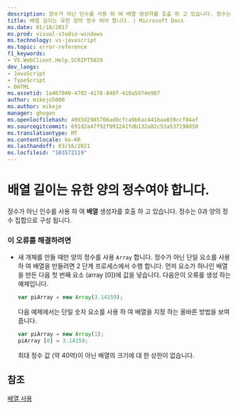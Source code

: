 ```yaml
---
description: 정수가 아닌 인수를 사용 하 여 배열 생성자를 호출 하 고 있습니다. 정수는 0과 양의 정수 집합으로 구성 됩니다.
title: 배열 길이는 유한 양의 정수 여야 합니다. | Microsoft Docs
ms.date: 01/18/2017
ms.prod: visual-studio-windows
ms.technology: vs-javascript
ms.topic: error-reference
f1_keywords:
- VS.WebClient.Help.SCRIPT5029
dev_langs:
- JavaScript
- TypeScript
- DHTML
ms.assetid: 1a467040-4702-4178-848f-418a5974e907
author: mikejo5000
ms.author: mikejo
manager: ghogen
ms.openlocfilehash: 49d3d2985706ad6cfca9b6ac441baa039ccf04af
ms.sourcegitcommit: 691d2a47f92f991241fdb132a82c53a537198d50
ms.translationtype: MT
ms.contentlocale: ko-KR
ms.lasthandoff: 03/16/2021
ms.locfileid: "103572119"
---
```

# <a name="array-length-must-be-a-finite-positive-integer"></a>배열 길이는 유한 양의 정수여야 합니다.
정수가 아닌 인수를 사용 하 여 **배열** 생성자를 호출 하 고 있습니다. 정수는 0과 양의 정수 집합으로 구성 됩니다.  
  
### <a name="to-correct-this-error"></a>이 오류를 해결하려면  
  
- 새 개체를 만들 때만 양의 정수를 사용 `Array` 합니다. 정수가 아닌 단일 요소를 사용 하 여 배열을 만들려면 2 단계 프로세스에서 수행 합니다. 먼저 요소가 하나인 배열을 만든 다음 첫 번째 요소 (array [0])에 값을 넣습니다. 다음은이 오류를 생성 하는 예제입니다.  
  
    ```JavaScript  
    var piArray = new Array(3.14159);  
    ```  
  
     다음 예제에서는 단일 숫자 요소를 사용 하 여 배열을 지정 하는 올바른 방법을 보여 줍니다.  
  
    ```JavaScript  
    var piArray = new Array(1);  
    piArray [0] = 3.14159;  
    ```  
  
     최대 정수 값 (약 40억)이 아닌 배열의 크기에 대 한 상한이 없습니다.  
  
## <a name="see-also"></a>참조  
 [배열 사용](https://developer.mozilla.org/docs/Learn/JavaScript/First_steps/Arrays)
